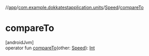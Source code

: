 //[app](../../../index.md)/[com.example.dokkatestapplication.units](../index.md)/[Speed](index.md)/[compareTo](compare-to.md)

# compareTo

[androidJvm]\
operator fun [compareTo](compare-to.md)(other: [Speed](index.md)): [Int](https://kotlinlang.org/api/latest/jvm/stdlib/kotlin/-int/index.html)
